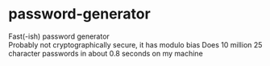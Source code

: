 # password-generator
Fast(-ish) password generator\
Probably not cryptographically secure, it has modulo bias
Does 10 million 25 character passwords in about 0.8 seconds on my machine
